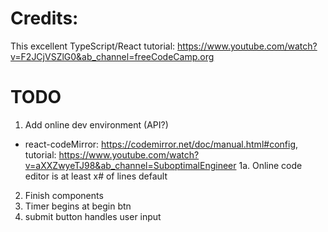 # Credits:

This excellent TypeScript/React tutorial: https://www.youtube.com/watch?v=F2JCjVSZlG0&ab_channel=freeCodeCamp.org

# TODO

1. Add online dev environment (API?)

- react-codeMirror: https://codemirror.net/doc/manual.html#config, tutorial: https://www.youtube.com/watch?v=aXXZwyeTJ98&ab_channel=SuboptimalEngineer
  1a. Online code editor is at least x# of lines default

2. Finish components
3. Timer begins at begin btn
4. submit button handles user input
